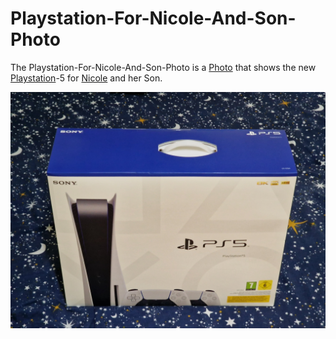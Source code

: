 # Playstation-For-Nicole-And-Son-Photo

The Playstation-For-Nicole-And-Son-Photo is a [Photo](50000001.md) that shows the new [Playstation](201000006.md)-5 for [Nicole](1997080300.md) and her Son.

<img src="400000020.jpg" alt="Playstation-5-For-Nicole-And-Son-Photo" style="width:800px;"/>
